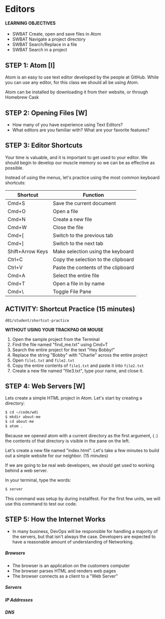 # Editors

#### LEARNING OBJECTIVES
- SWBAT Create, open and save files in Atom
- SWBAT Navigate a project directory
- SWBAT Search/Replace in a file
- SWBAT Search in a project

## STEP 1: Atom [I]

Atom is an easy to use text editor developed by the people at GitHub.  While
you can use any editor, for this class we should all be using Atom.

Atom can be installed by downloading it from their website, or through Homebrew Cask

## STEP 2: Opening Files [W]

- How many of you have experience using Text Editors?
- What editors are you familiar with?  What are your favorite features?

## STEP 3: Editor Shortcuts

Your time is valuable, and it is important to get used to your editor.  We
should begin to develop our muscle memory so we can be as effective as possible.

Instead of using the menus, let's practice using the most common keyboard shortcuts:

| Shortcut          | Function
|-------------------|-------------
| Cmd+S             | Save the current document
| Cmd+O             | Open a file
| Cmd+N             | Create a new file
| Cmd+W             | Close the file
| Cmd+[             | Switch to the previous tab
| Cmd+]             | Switch to the next tab
| Shift+Arrow Keys  | Make selection using the keyboard
| Ctrl+C            | Copy the selection to the clipboard
| Ctrl+V            | Paste the contents of the clipboard
| Cmd+A             | Select the entire file
| Cmd+T             | Open a file in by name
| Cmd+\             | Toggle File Pane

## ACTIVITY: Shortcut Practice (15 minutes)
`d01/student/shortcut-practice`

**WITHOUT USING YOUR TRACKPAD OR MOUSE**

1. Open the sample project from the Terminal
2. Find the file named "find_me.txt" using Cmd+T
3. Search the entire project for the text "Hey Bobby!"
4. Replace the string "Bobby" with "Charlie" across the entire project
5. Open `file1.txt` and `file2.txt`
6. Copy the entire contents of `file1.txt` and paste it into `file2.txt`
7. Create a new file named "file3.txt", type your name, and close it.

## STEP 4: Web Servers [W]

Lets create a simple HTML project in Atom.  Let's start by creating a directory:

```sh
$ cd ~/code/wdi
$ mkdir about-me
$ cd about-me
$ atom .
```

Because we opened atom with a current directory as the first argument, (`.`)
the contents of that directory is visible in the pane on the left.

Let's create a new file named "index.html".  Let's take a few minutes to build
out a simple website for our neighbor.  (15 minutes)

If we are going to be real web developers, we should get used to working behind a web server.

In your terminal, type the words:

```sh
$ server
```

This command was setup by during installfest.  For the first few units, we will use this command to test our code.

## STEP 5: How the Internet Works

- In many business, DevOps will be responsible for handling a majority of the servers, but that isn't always the case.  Developers are expected to have a reasonable amount of understanding of Networking.

##### Browsers
- The browser is an application on the customers computer
- The browser parses HTML and renders web pages
- The browser connects as a client to a "Web Server"

##### Servers
##### IP Addresses
##### DNS
